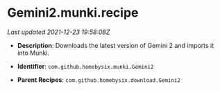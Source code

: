 # Gemini2.munki.recipe

_Last updated 2021-12-23 19:58:08Z_

- **Description**: Downloads the latest version of Gemini 2 and imports it into Munki.

- **Identifier**: `com.github.homebysix.munki.Gemini2`

- **Parent Recipes**: `com.github.homebysix.download.Gemini2`